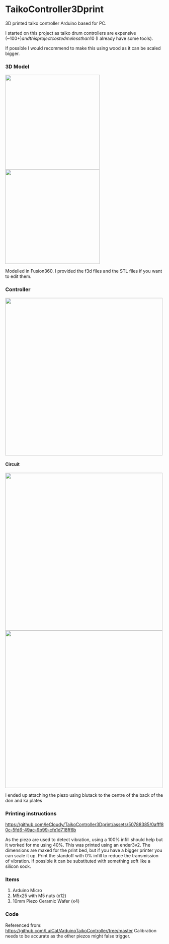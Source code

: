 # TaikoController3Dprint
3D printed taiko controller Arduino based for PC. 

I started on this project as taiko drum controllers are expensive (~$100+) and this project costed me less than 10$ (I already have some tools).

If possible I would recommend to make this using wood as it can be scaled bigger.
### 3D Model

<img src="https://github.com/leCloudy/TaikoController3Dprint/assets/50788385/0d0bc900-a29c-46b2-836d-6ee7e5822be4" height="300">

<img src="https://github.com/leCloudy/TaikoController3Dprint/assets/50788385/b5a6011c-7d6f-41c3-adfd-aa41abcbe998" height="300">

Modelled in Fusion360. I provided the f3d files and the STL files if you want to edit them.

### Controller
<img src="https://github.com/leCloudy/TaikoController3Dprint/assets/50788385/9831c36f-6629-447b-86c7-6e679e99b356" width="500">

#### Circuit
<img src="https://github.com/leCloudy/TaikoController3Dprint/assets/50788385/183959c8-d305-400a-ae4f-0dec97b76d8e" height="500">

<img src="https://github.com/leCloudy/TaikoController3Dprint/assets/50788385/da023cb1-8163-4347-96fa-f277b97f3095" height="500">

I ended up attaching the piezo using blutack to the centre of the back of the don and ka plates

### Printing instructions
https://github.com/leCloudy/TaikoController3Dprint/assets/50788385/0afff80c-5fd6-49ac-9b99-cfe1d718ff6b

As the piezo are used to detect vibration, using a 100% infill should help but it worked for me using 40%.
This was printed using an ender3v2. The dimensions are maxed for the print bed, but if you have a bigger printer you can scale it up.
Print the standoff with 0% infill to reduce the transmission of vibration. If possible it can be substituted with something soft like a silicon sock.

### Items
1) Arduino Micro
2) M5x25 with M5 nuts (x12)
3) 10mm Piezo Ceramic Wafer (x4)

### Code
Referenced from: https://github.com/LuiCat/ArduinoTaikoController/tree/master
Calibration needs to be accurate as the other piezos might false trigger.

